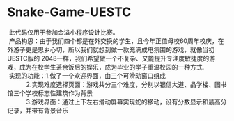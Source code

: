 # Snake-Game-UESTC
  此代码仅用于参加金溢小程序设计比赛。</br>
  产品构思：由于我们四个都是在外交换的学生，且今年正值母校60周年校庆，在外游子更是思乡心切，所以我们就想到做一款充满成电氛围的游戏，就像当初UESTC版的   2048一样，我们希望做一个不复杂、又能提升专注度敏捷度的游戏，成为在校学生茶余饭后的娱乐，成为毕业的学子重温校园的一种方式.</br>
  实现的功能：1.做了一个欢迎界面，由三个可滑动窗口组成</br>
              2.实现难度选择页面：游戏共分三个难度，分别以银信大道、品学楼、图书馆三个学校标志性建筑作为背景</br>
              3.游戏界面：通过上下左右滑动屏幕实现蛇的移动，设有分数显示和最高分记录，并带有背景音乐
